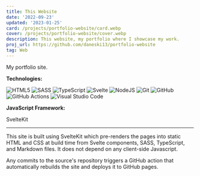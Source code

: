 ```yaml
---
title: This Website
date: '2022-09-23'
updated: '2023-01-25'
card: /projects/portfolio-website/card.webp
cover: /projects/portfolio-website/cover.webp
description: This website, my portfolio where I showcase my work.
proj_url: https://github.com/daneski13/portfolio-website
tag: Web
---
```


My portfolio site.

**Technologies:**

![HTML5](https://img.shields.io/badge/html5-%23E34F26.svg?style=for-the-badge&logo=html5&logoColor=white)
![SASS](https://img.shields.io/badge/SASS-hotpink.svg?style=for-the-badge&logo=SASS&logoColor=white)
![TypeScript](https://img.shields.io/badge/typescript-%23007ACC.svg?style=for-the-badge&logo=typescript&logoColor=white)
![Svelte](https://img.shields.io/badge/svelte-%23f1413d.svg?style=for-the-badge&logo=svelte&logoColor=white)
![NodeJS](https://img.shields.io/badge/node.js-6DA55F?style=for-the-badge&logo=node.js&logoColor=white)
![Git](https://img.shields.io/badge/git-%23F05033.svg?style=for-the-badge&logo=git&logoColor=white)
![GitHub](https://img.shields.io/badge/github-%23121011.svg?style=for-the-badge&logo=github&logoColor=white)
![GitHub Actions](https://img.shields.io/badge/github%20actions-%232671E5.svg?style=for-the-badge&logo=githubactions&logoColor=white)
![Visual Studio Code](https://img.shields.io/badge/Visual%20Studio%20Code-0078d7.svg?style=for-the-badge&logo=visual-studio-code&logoColor=white)

**JavaScript Framework:**

SvelteKit

---

This site is built using SvelteKit which pre-renders the pages into static HTML and CSS at build time from Svelte components, SASS, TypeScript, and Markdown files. It does not depend on any client-side Javascript.

Any commits to the source's repository triggers a GitHub action that automatically rebuilds the site and deploys it to GitHub pages.

